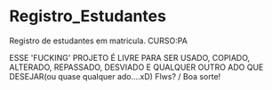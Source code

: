 # Registro_Estudantes
Registro de estudantes em matricula. CURSO:PA

ESSE 'FUCKING' PROJETO É LIVRE PARA SER USADO, COPIADO, ALTERADO, REPASSADO, DESVIADO E QUALQUER OUTRO ADO QUE DESEJAR(ou quase qualquer ado....xD) Flws? / Boa sorte!
